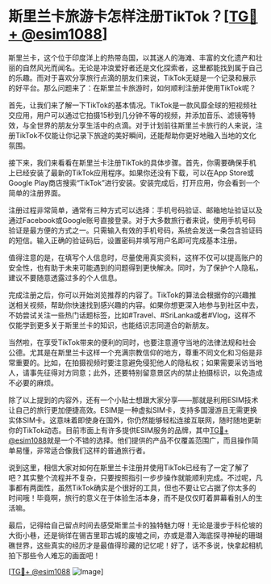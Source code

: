 # 斯里兰卡旅游卡怎样注册TikTok？[[TG💪+ @esim1088](https://t.me/s/esim1088)]

斯里兰卡，这个位于印度洋上的热带岛国，以其迷人的海滩、丰富的文化遗产和壮丽的自然风光而闻名。无论是冲浪爱好者还是文化探索者，这里都能找到属于自己的乐趣。而对于喜欢分享旅行点滴的朋友们来说，TikTok无疑是一个记录和展示的好平台。那么问题来了：在斯里兰卡旅游时，如何顺利注册并使用TikTok呢？

首先，让我们来了解一下TikTok的基本情况。TikTok是一款风靡全球的短视频社交应用，用户可以通过它拍摄15秒到几分钟不等的视频，并添加音乐、滤镜等特效，与全世界的朋友分享生活中的点滴。对于计划前往斯里兰卡旅行的人来说，注册TikTok不仅能让你记录下旅途的美好瞬间，还能帮助你更好地融入当地的文化氛围。

接下来，我们来看看在斯里兰卡注册TikTok的具体步骤。首先，你需要确保手机上已经安装了最新的TikTok应用程序。如果你还没有下载，可以在App Store或Google Play商店搜索“TikTok”进行安装。安装完成后，打开应用，你会看到一个简单的注册界面。

注册过程非常简单，通常有三种方式可以选择：手机号码验证、邮箱地址验证以及通过Facebook或Google账号直接登录。对于大多数旅行者来说，使用手机号码验证是最方便的方式之一。只需输入有效的手机号码，系统会发送一条包含验证码的短信。输入正确的验证码后，设置密码并填写用户名即可完成基本注册。

值得注意的是，在填写个人信息时，尽量使用真实资料，这样不仅可以提高账户的安全性，也有助于未来可能遇到的问题得到更快解决。同时，为了保护个人隐私，建议不要随意透露过多的个人信息。

完成注册之后，你可以开始浏览推荐的内容了。TikTok的算法会根据你的兴趣推送相关视频，帮助你快速找到感兴趣的内容。如果你想更深入地参与到社区中去，不妨尝试关注一些热门话题标签，比如#Travel、#SriLanka或者#Vlog，这样不仅能学到更多关于斯里兰卡的知识，也能结识志同道合的新朋友。

当然啦，在享受TikTok带来的便利的同时，也要注意遵守当地的法律法规和社会公德。尤其是在斯里兰卡这样一个充满宗教信仰的地方，尊重不同文化和习俗是非常重要的。比如，在拍摄视频时要注意避免侵犯他人的隐私权；如果需要采访当地人，请事先征得对方同意；此外，还要特别留意景区内的禁止拍摄标识，以免造成不必要的麻烦。

除了以上提到的内容外，还有一个小贴士想跟大家分享——那就是利用ESIM技术让自己的旅行更加便捷高效。ESIM是一种虚拟SIM卡，支持多国漫游且无需更换实体SIM卡。这意味着即使身在国外，你仍然能够轻松连接互联网，随时随地更新你的TikTok动态。目前市面上有许多提供ESIM服务的品牌，其中[TG💪+ @esim1088](https://t.me/s/esim1088)就是一个不错的选择。他们提供的产品不仅覆盖范围广，而且操作简单易懂，非常适合像我们这样的普通旅行者。

说到这里，相信大家对如何在斯里兰卡注册并使用TikTok已经有了一定了解了吧？其实整个流程并不复杂，只要按照指引一步步操作就能顺利完成。不过呢，凡事都有两面性，虽然TikTok确实是个很好的工具，但也不要让它占据了你太多的时间哦！毕竟啊，旅行的意义在于体验生活本身，而不是仅仅盯着屏幕看别人的生活嘛。

最后，记得给自己留点时间去感受斯里兰卡的独特魅力呀！无论是漫步于科伦坡的大街小巷，还是徜徉在锡吉里耶古城的废墟之间，亦或是潜入海底探寻神秘的珊瑚礁世界，这些真实的经历才是最值得珍藏的记忆呢！好了，话不多说，快拿起相机拍下那些令人难忘的画面吧！

[[TG💪+ @esim1088](https://t.me/s/esim1088) ![Image](https://i.postimg.cc/4NQfJmqS/Snipaste-2025-05-13-00-14-12.png)]